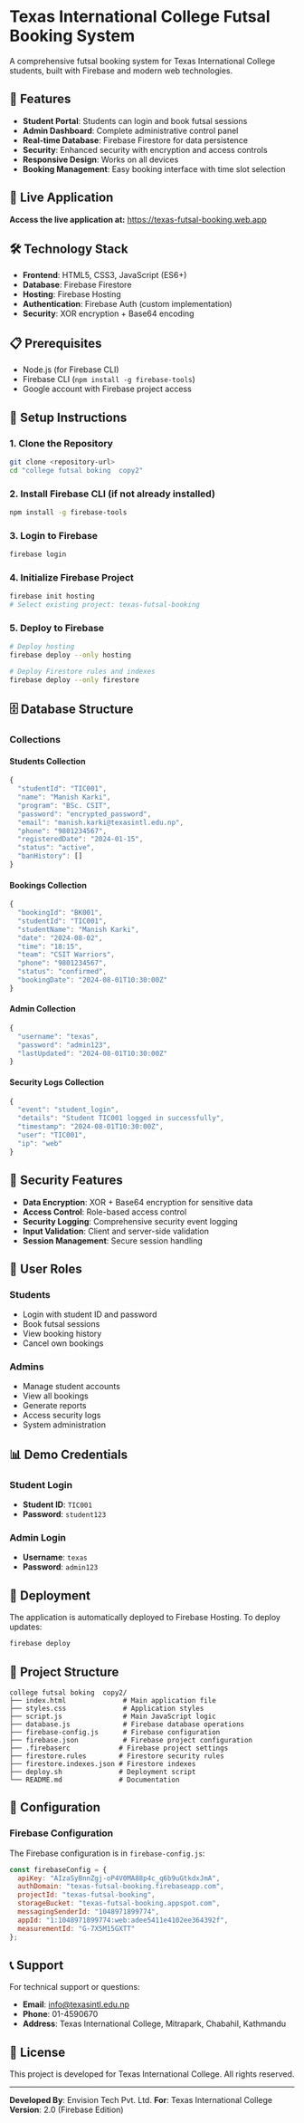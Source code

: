 # Texas International College Futsal Booking System

A comprehensive futsal booking system for Texas International College students, built with Firebase and modern web technologies.

## 🌟 Features

- **Student Portal**: Students can login and book futsal sessions
- **Admin Dashboard**: Complete administrative control panel
- **Real-time Database**: Firebase Firestore for data persistence
- **Security**: Enhanced security with encryption and access controls
- **Responsive Design**: Works on all devices
- **Booking Management**: Easy booking interface with time slot selection

## 🚀 Live Application

**Access the live application at:** https://texas-futsal-booking.web.app

## 🛠️ Technology Stack

- **Frontend**: HTML5, CSS3, JavaScript (ES6+)
- **Database**: Firebase Firestore
- **Hosting**: Firebase Hosting
- **Authentication**: Firebase Auth (custom implementation)
- **Security**: XOR encryption + Base64 encoding

## 📋 Prerequisites

- Node.js (for Firebase CLI)
- Firebase CLI (`npm install -g firebase-tools`)
- Google account with Firebase project access

## 🔧 Setup Instructions

### 1. Clone the Repository
```bash
git clone <repository-url>
cd "college futsal boking  copy2"
```

### 2. Install Firebase CLI (if not already installed)
```bash
npm install -g firebase-tools
```

### 3. Login to Firebase
```bash
firebase login
```

### 4. Initialize Firebase Project
```bash
firebase init hosting
# Select existing project: texas-futsal-booking
```

### 5. Deploy to Firebase
```bash
# Deploy hosting
firebase deploy --only hosting

# Deploy Firestore rules and indexes
firebase deploy --only firestore
```

## 🗄️ Database Structure

### Collections

#### Students Collection
```javascript
{
  "studentId": "TIC001",
  "name": "Manish Karki",
  "program": "BSc. CSIT",
  "password": "encrypted_password",
  "email": "manish.karki@texasintl.edu.np",
  "phone": "9801234567",
  "registeredDate": "2024-01-15",
  "status": "active",
  "banHistory": []
}
```

#### Bookings Collection
```javascript
{
  "bookingId": "BK001",
  "studentId": "TIC001",
  "studentName": "Manish Karki",
  "date": "2024-08-02",
  "time": "18:15",
  "team": "CSIT Warriors",
  "phone": "9801234567",
  "status": "confirmed",
  "bookingDate": "2024-08-01T10:30:00Z"
}
```

#### Admin Collection
```javascript
{
  "username": "texas",
  "password": "admin123",
  "lastUpdated": "2024-08-01T10:30:00Z"
}
```

#### Security Logs Collection
```javascript
{
  "event": "student_login",
  "details": "Student TIC001 logged in successfully",
  "timestamp": "2024-08-01T10:30:00Z",
  "user": "TIC001",
  "ip": "web"
}
```

## 🔐 Security Features

- **Data Encryption**: XOR + Base64 encryption for sensitive data
- **Access Control**: Role-based access control
- **Security Logging**: Comprehensive security event logging
- **Input Validation**: Client and server-side validation
- **Session Management**: Secure session handling

## 👥 User Roles

### Students
- Login with student ID and password
- Book futsal sessions
- View booking history
- Cancel own bookings

### Admins
- Manage student accounts
- View all bookings
- Generate reports
- Access security logs
- System administration

## 📊 Demo Credentials

### Student Login
- **Student ID**: `TIC001`
- **Password**: `student123`

### Admin Login
- **Username**: `texas`
- **Password**: `admin123`

## 🚀 Deployment

The application is automatically deployed to Firebase Hosting. To deploy updates:

```bash
firebase deploy
```

## 📁 Project Structure

```
college futsal boking  copy2/
├── index.html              # Main application file
├── styles.css              # Application styles
├── script.js               # Main JavaScript logic
├── database.js             # Firebase database operations
├── firebase-config.js      # Firebase configuration
├── firebase.json           # Firebase project configuration
├── .firebaserc            # Firebase project settings
├── firestore.rules        # Firestore security rules
├── firestore.indexes.json # Firestore indexes
├── deploy.sh              # Deployment script
└── README.md              # Documentation
```

## 🔧 Configuration

### Firebase Configuration
The Firebase configuration is in `firebase-config.js`:

```javascript
const firebaseConfig = {
  apiKey: "AIzaSyBnnZgj-oP4V0MA88p4c_q6b9uGtkdxJmA",
  authDomain: "texas-futsal-booking.firebaseapp.com",
  projectId: "texas-futsal-booking",
  storageBucket: "texas-futsal-booking.appspot.com",
  messagingSenderId: "1048971899774",
  appId: "1:1048971899774:web:adee5411e4102ee364392f",
  measurementId: "G-7X5M15GXTT"
};
```

## 📞 Support

For technical support or questions:
- **Email**: info@texasintl.edu.np
- **Phone**: 01-4590670
- **Address**: Texas International College, Mitrapark, Chabahil, Kathmandu

## 📄 License

This project is developed for Texas International College. All rights reserved.

---

**Developed By**: Envision Tech Pvt. Ltd.
**For**: Texas International College
**Version**: 2.0 (Firebase Edition) 